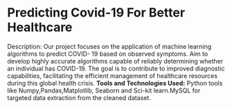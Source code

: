 # Predicting Covid-19 For Better Healthcare

Description: Our project focuses on the application of machine learning algorithms to predict COVID-
19 based on observed symptoms. Aim to develop highly accurate algorithms capable of reliably determining
whether an individual has COVID-19. The goal is to contribute to improved diagnostic capabilities,
facilitating the efficient management of healthcare resources during this global health crisis.
**Tools and Technologies Used:** Python tools like Numpy,Pandas,Matplotlib, Seaborn and Sci-kit
learn.MySQL for targeted data extraction from the cleaned dataset.
 
